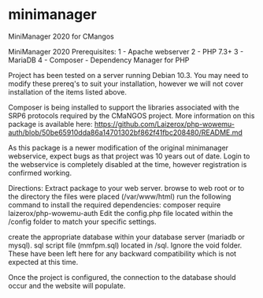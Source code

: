 # minimanager
MiniManager 2020 for CMangos

MiniManager 2020 Prerequisites:
1 - Apache webserver 
2 - PHP 7.3+
3 - MariaDB
4 - Composer - Dependency Manager for PHP

Project has been tested on a server running Debian 10.3.  You may need to modify these prereq's to suit your installation,
however we will not cover installation of the items listed above.

Composer is being installed to support the libraries associated with the SRP6 protocols required by the CMaNGOS project.  More
information on this package is available here:
https://github.com/Laizerox/php-wowemu-auth/blob/50be65910dda86a14701302bf862f41fbc208480/README.md

As this package is a newer modification of the original minimanager webservice, expect bugs as that project was 10 years out
of date.  Login to the webservice is completely disabled at the time, however registration is confirmed working.

Directions:
Extract package to your web server.
browse to web root or to the directory the files were placed (/var/www/html)
run the following command to install the required dependencies:
  composer require laizerox/php-wowemu-auth
Edit the config.php file located within the /config folder to match your specific settings.

create the appropriate database within your database server (mariadb or mysql).  sql script file (mmfpm.sql) located in /sql.  Ignore
the void folder.  These have been left here for any backward compatibility which is not expected at this time.

Once the project is configured, the connection to the database should occur and the website will populate.
